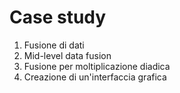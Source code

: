 # Case study

1. Fusione di dati
2. Mid-level data fusion
3. Fusione per moltiplicazione diadica
4. Creazione di un'interfaccia grafica
